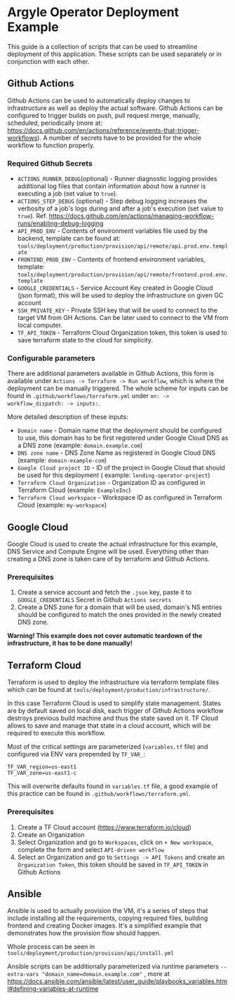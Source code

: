 # Argyle Operator Deployment Example

This guide is a collection of scripts that can be used to streamline deployment of this application. These scripts can
be used separately or in conjunction with each other.

## Github Actions

Github Actions can be used to automatically deploy changes to infrastructure as well as deploy the actual software.
Github Actions can be configured to trigger builds on push, pull request merge, manually, scheduled, periodically
(more at: https://docs.github.com/en/actions/reference/events-that-trigger-workflows). A number of secrets have to be
provided for the whole workflow to function properly.

### Required Github Secrets

* `ACTIONS_RUNNER_DEBUG`(optional) - Runner diagnostic logging provides additional log files that contain information
  about how a runner is executing a job (set value to `true`).
* `ACTIONS_STEP_DEBUG` (optional) - Step debug logging increases the verbosity of a job's logs during and after a job's
  execution (set value to `true`). Ref. https://docs.github.com/en/actions/managing-workflow-runs/enabling-debug-logging
* `API_PROD_ENV` - Contents of environment variables file used by the backend, template can be found at:
  `tools/deployment/production/provision/api/remote/api.prod.env.template`
* `FRONTEND_PROD_ENV` - Contents of frontend environment variables, template:
  `tools/deployment/production/provision/api/remote/frontend.prod.env.template`
* `GOOGLE_CREDENTIALS` - Service Account Key created in Google Cloud (json format), this will be used to deploy the
  infrastructure on given GC account
* `SSH_PRIVATE_KEY` - Private SSH key that will be used to connect to the target VM from GH Actions. Can be later used
  to connect to the VM from local computer.
* `TF_API_TOKEN` - Terraform Cloud Organization token, this token is used to save terraform state to the cloud for
  simplicity.

### Configurable parameters

There are additional parameters available in Github Actions, this form is available
under `Actions -> Terraform -> Run workflow`, which is where the deployment can be manually triggered. The whole scheme
for inputs can be found in `.github/workflows/terraform.yml` under `on: -> workflow_dispatch: -> inputs:`.

More detailed description of these inputs:

* `Domain name` - Domain name that the deployment should be configured to use, this domain has to be first registered
  under Google Cloud DNS as a DNS zone (example: `domain.example.com`)
* `DNS zone name` - DNS Zone Name as registered in Google Cloud DNS (example: `domain-example-com`)
* `Google Cloud project ID` - ID of the project in Google Cloud that should be used for this deployment (
  example: `lending-operator-project`)
* `Terraform Cloud Organization` - Organization ID as configured in Terraform Cloud (example: `ExampleInc`)
* `Terraform Cloud workspace` - Workspace ID as configured in Terraform Cloud (example: `my-workspace`)

## Google Cloud

Google Cloud is used to create the actual infrastructure for this example, DNS Service and Compute Engine will be used.
Everything other than creating a DNS zone is taken care of by terraform and Github Actions.

### Prerequisites

1. Create a service account and fetch the `.json` key, paste it to `GOOGLE_CREDENTIALS` Secret in
   Github `Actions secrets`
2. Create a DNS zone for a domain that will be used, domain's NS entries should be configured to match the ones provided
   in the newly created DNS zone.

**Warning! This example does not cover automatic teardown of the infrastructure, it has to be done manually!**

## Terraform Cloud

Terraform is used to deploy the infrastructure via terraform template files which can be found
at `tools/deployment/production/infrastructure/`.

In this case Terraform Cloud is used to simplify state management. States are by default saved on local disk, each
trigger of Github Actions workflow destroys previous build machine and thus the state saved on it. TF Cloud allows to
save and manage that state in a cloud account, which will be required to execute this workflow.

Most of the critical settings are parameterized (`variables.tf` file) and configured via ENV vars prepended
by `TF_VAR_`:

```
TF_VAR_region=us-east1
TF_VAR_zone=us-east1-c
```

This will overwrite defaults found in `variables.tf` file, a good example of this practice can be found
in `.github/workflows/terraform.yml`.

### Prerequisites

1. Create a TF Cloud account (https://www.terraform.io/cloud)
2. Create an Organization
3. Select Organization and go to `Workspaces`, click on `+ New workspace`, complete the form and
   select `API-driven workflow`
4. Select an Organization and go to `Settings -> API Tokens` and create an `Organization Token`, this token should be
   saved in `TF_API_TOKEN` in Github Actions

## Ansible

Ansible is used to actually provision the VM, it's a series of steps that include installing all the requirements,
copying required files, building frontend and creating Docker images. It's a simplified example that demonstrates how
the provision flow should happen.

Whole process can be seen in `tools/deployment/production/provision/api/install.yml`

Ansible scripts can be additionally parameterized via runtime parameters `--extra-vars "domain_name=domain.example.com"`
, more at https://docs.ansible.com/ansible/latest/user_guide/playbooks_variables.html#defining-variables-at-runtime